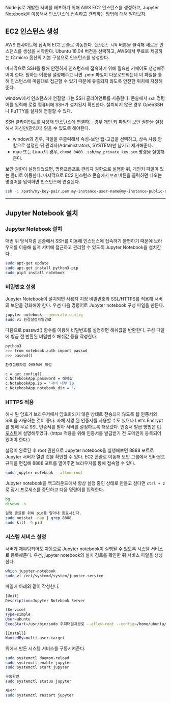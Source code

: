 Node.js로 개발한 서버를 배포하기 위해 AWS EC2 인스턴스를 생성하고, Jupyter Notebook을 이용해서 인스턴스에 접속하고 관리하는 방법에 대해 알아보자.

## EC2 인스턴스 생성

AWS 웹사이트에 접속해 EC2 콘솔로 이동한다. `인스턴스 시작` 버튼을 클릭해 새로운 인스턴스를 생성을 시작한다. Ubuntu 18.04 버전을 선택하고, AWS에서 무료로 제공하는 t2.micro 옵션의 기본 구성으로 인스턴스를 생성한다.

마지막으로 SSH를 통해 안전하게 인스턴스에 접속하기 위해 필요한 키페어도 생성해주어야 한다. 원하는 이름을 설정해주고 나면 .pem 파일이 다운로드되는데 이 파일을 통해 인스턴스에 마음대로 접근할 수 있기 때문에 유출되지 않도록 안전한 위치에 저장해준다.

window에서 인스턴스에 연결할 때는 SSH 클라이언트를 사용한다. 콘솔에서 `ssh` 명령어를 입력해 로컬 컴퓨터에 SSH가 설치된지 확인한다. 설치되지 않은 경우 OpenSSH나 PuTTY를 설치해 연결할 수 있다.

SSH 클라이언트를 사용해 인스턴스에 연결하는 경우 개인 키 파일의 보안 권한을 설정해서 자신만(관리자) 읽을 수 있도록 해야한다.

- window의 경우, 파일을 우클릭해서 속성-보안 탭-고급을 선택하고, 상속 사용 안함으로 설정한 뒤 관리자(Administrators, SYSTEM)만 남기고 제거해준다.
- mac 또는 Linux의 경우, `chmod 0400 .ssh/my_private_key.pem` 명령을 실행해준다.

보안 권한이 설정되었으면, 명령프롬프트 관리자 권한으로 실행한 뒤, 개인키 파일이 있는 폴더로 이동한다. 마지막으로 EC2 인스턴스 콘솔에서 `연결` 버튼을 클릭하면 나오는 명령어를 입력하면 인스턴스에 연결된다.

```bash
ssh -i /path/my-key-pair.pem my-instance-user-name@my-instance-public-dns-name
```

---

## Jupyter Notebook 설치

### Jupyter Notebook 설치

매번 위 방식처럼 콘솔에서 SSH를 이용해 인스턴스에 접속하기 불편하기 때문에 브라우저를 이용해 쉽게 서버에 접근하고 관리할 수 있도록 Jupyter Notebook을 설치한다.

```bash
sudo apt-get update
sudo apt-get install python3-pip
sudo pip3 install notebook
```

### 비밀번호 설정

Jupyter Notebook이 설치되면 사용자 지정 비밀번호와 SSL/HTTPS를 적용해 서버의 보안을 강화해야 한다. 우선 다음 명령어로 Jupyter notebook 구성 파일을 만든다.

```bash
jupyter notebook --generate-config
sudo vi 환경설정파일경로
```

다음으로 passwd() 함수를 이용해 비밀번호를 설정하면 해쉬값을 반환한다. 구성 파일에 방금 전 반환된 비밀번호 해쉬값 등을 작성한다.

```bash
python3
>>> from notebook.auth import passwd
>>> passwd()
```

```bash
환경설정파일 아래쪽에 작성

c = get_config()
c.NotebookApp.password = 해쉬값
c.NotebookApp.ip = '서버 내부 ip'
c.NotebookApp.notebook_dir = '/'
```

### HTTPS 적용

해시 된 암호가 브라우저에서 암호화되지 않은 상태로 전송되지 않도록 웹 인증서와 SSL을 사용하는 것이 좋다. 자체 서명 된 인증서를 사용할 수도 있으나 Let's Encrypt를 통해 무료 SSL 인증서를 받아 서버를 설정하도록 해보겠다. 인증서 발급 방법은 [이 포스트](https://github.com/Ujoy7851/TIL/blob/master/Nodejs/nginx%EC%97%90%EC%84%9C%20Let's%20Encrypt%EB%A1%9C%20SSL%20%EC%A0%81%EC%9A%A9%ED%95%98%EA%B8%B0.md)에 설명해두었다. (https 적용을 위해 인증서를 발급받기 전 도메인이 등록되어 있어야 한다.)

설정이 완료된 후 root 권한으로 Jupyter notebook을 실행해보면 8888 포트로 Jupyter 서버가 열린 것을 확인할 수 있다. EC2 콘솔로 이동해 보안 그룹에서 인바운드 규칙을 편집해 8888 포트를 열어주면 브라우저를 통해 접속할 수 있다.

```bash
sudo jupyter-notebook --allow-root
```

Jupyter notebook을 백그라운드에서 항상 실행 중인 상태로 만들고 싶다면 `ctrl + z`로 잠시 프로세스를 중단하고 다음 명령어를 입력한다.

```bash
bg
disown -h

실행 종료를 위해 pid를 알아내 종료시킨다.
sudo netstat -nap | grep 8888
sudo kill -9 pid
```

### 시스템 서비스 설정

서버가 재부팅되어도 자동으로 Jupyter notebook이 실행될 수 있도록 시스템 서비스로 등록해준다. 우선, jupyter notebook의 설치 경로를 확인한 뒤 서비스 파일을 생성한다.

```bash
which jupyter-notebook
sudo vi /ect/systemd/system/jupyter.service
```

파일에 아래와 같이 작성한다.

```bash
[Unit]
Description=Jupyter Notebook Server

[Service]
Type=simple
User=ubuntu
ExecStart=/usr/bin/sudo 주피터설치경로 --allow-root --config=/home/ubuntu/.jupyter/jupyter_notebook_config.py

[Install]
WantedBy=multi-user.target
```

위에서 만든 시스템 서비스를 구동시켜준다.

```bash
sudo systemctl daemon-reload
sudo systemctl enable jupyter
sudo systemctl start jupyter

구동확인
sudo systemctl status jupyter

재시작
sudo systemctl restart jupyter
```